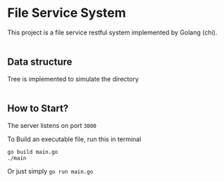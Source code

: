 # File Service System

This project is a file service restful system implemented by Golang (chi).
<br />
<br />

## Data structure

Tree is implemented to simulate the directory
<br />
<br />

## How to Start?

The server listens on port `3000`

To Build an executable file, run this in terminal

```
go build main.go
./main
```

Or just simply `go run main.go`
